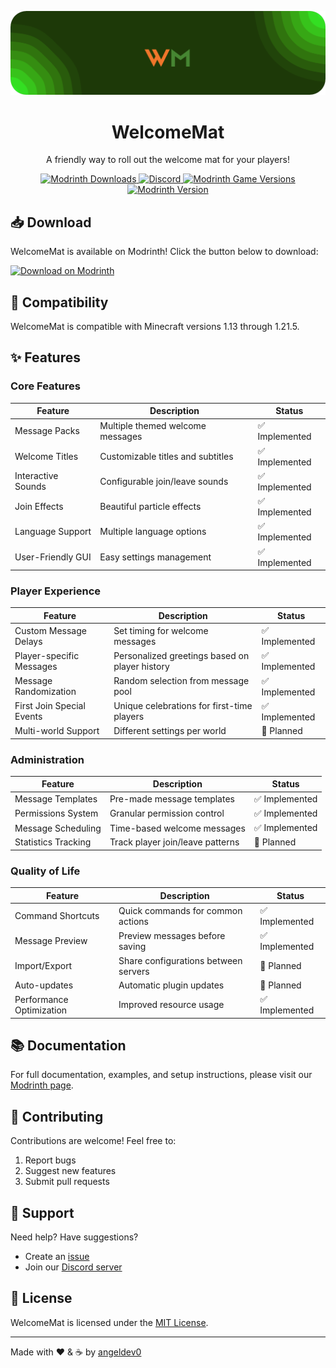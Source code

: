 ![WelcomeMat Logo](https://github.com/coffeeisle/welcome-mat/blob/main/assets/gh_header.png)

<div align="center">
  <h1>WelcomeMat</h1>
  <p>A friendly way to roll out the welcome mat for your players!</p>
  
  <p>
    <a href="https://modrinth.com/plugin/welcome-mat">
      <img alt="Modrinth Downloads" src="https://img.shields.io/modrinth/dt/welcome-mat?logo=modrinth&labelColor=34343c&color=00AF5C">
    </a>
    <a href="https://discord.gg/cJ4uP2xF7h">
      <img alt="Discord" src="https://img.shields.io/discord/813255312449601597?logo=discord&labelColor=34343c&color=5865F2">
    </a>
    <a href="https://github.com/coffeeisle/welcome-mat">
      <img alt="Modrinth Game Versions" src="https://img.shields.io/modrinth/game-versions/welcome-mat?color=00AF5C&label=Game Versions&logo=modrinth">
    </a>
    <a href="https://modrinth.com/plugin/welcome-mat">
      <img alt="Modrinth Version" src="https://img.shields.io/modrinth/v/welcome-mat?&color=blue&label=Plugin Version">
    </a>
  </p>
</div>

## 📥 Download

WelcomeMat is available on Modrinth! Click the button below to download:

<a href="https://modrinth.com/plugin/welcome-mat">
  <img alt="Download on Modrinth" src="https://avatars.githubusercontent.com/u/67560307" width="60">
</a>

## 🔄 Compatibility

WelcomeMat is compatible with Minecraft versions 1.13 through 1.21.5.

## ✨ Features

### Core Features
| Feature | Description | Status |
|---------|-------------|--------|
| Message Packs | Multiple themed welcome messages | ✅ Implemented |
| Welcome Titles | Customizable titles and subtitles | ✅ Implemented |
| Interactive Sounds | Configurable join/leave sounds | ✅ Implemented |
| Join Effects | Beautiful particle effects | ✅ Implemented |
| Language Support | Multiple language options | ✅ Implemented |
| User-Friendly GUI | Easy settings management | ✅ Implemented |

### Player Experience
| Feature | Description | Status |
|---------|-------------|--------|
| Custom Message Delays | Set timing for welcome messages | ✅ Implemented |
| Player-specific Messages | Personalized greetings based on player history | ✅ Implemented |
| Message Randomization | Random selection from message pool | ✅ Implemented |
| First Join Special Events | Unique celebrations for first-time players | ✅ Implemented |
| Multi-world Support | Different settings per world | 🚧 Planned |

### Administration
| Feature | Description | Status |
|---------|-------------|--------|
| Message Templates | Pre-made message templates | ✅ Implemented |
| Permissions System | Granular permission control | ✅ Implemented |
| Message Scheduling | Time-based welcome messages | ✅ Implemented |
| Statistics Tracking | Track player join/leave patterns | 🚧 Planned |

### Quality of Life
| Feature | Description | Status |
|---------|-------------|--------|
| Command Shortcuts | Quick commands for common actions | ✅ Implemented |
| Message Preview | Preview messages before saving | ✅ Implemented |
| Import/Export | Share configurations between servers | 🚧 Planned |
| Auto-updates | Automatic plugin updates | 🚧 Planned |
| Performance Optimization | Improved resource usage | ✅ Implemented |

## 📚 Documentation

For full documentation, examples, and setup instructions, please visit our [Modrinth page](https://modrinth.com/plugin/welcome-mat).

## 🤝 Contributing

Contributions are welcome! Feel free to:
1. Report bugs
2. Suggest new features
3. Submit pull requests

## 📝 Support

Need help? Have suggestions?
- Create an [issue](https://github.com/coffeeisle/welcome-mat/issues)
- Join our [Discord server](https://discord.gg/cJ4uP2xF7h)

## 📜 License

WelcomeMat is licensed under the [MIT License](LICENSE).

---

Made with ❤️ & ☕ by [angeldev0](https://github.com/4ngel2769)
